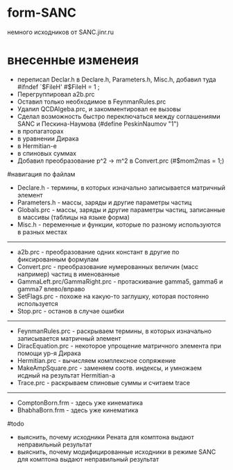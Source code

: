 # form-SANC
немного исходников от SANC.jinr.ru

# внесенные изменеия
* переписал Declar.h в Declare.h, Parameters.h, Misc.h, добавил туда #ifndef `$FileH' #$FileH = 1 ;
* Перегруппировал a2b.prc
* Оставил только необходимое в FeynmanRules.prc
* Удалил QCDAlgeba.prc, и закомментировал ее вызовы
* Сделал возможность быстро переключаться между соглашениями SANC и Пескина-Наумова (#define PeskinNaumov "1")
 *	в пропагаторах
 *	в уравнении Дирака
 *	в Hermitian-е
 *	в спиновых суммах
* Добавил преобразование p^2 -> m^2 в Convert.prc (#$mom2mas = 1;)

#навигация по файлам

* Declare.h - термины, в которых изначально записывается матричный элемент
* Parameters.h - массы, заряды и другие параметры частиц
* Globals.prc - массы, заряды и другие параметры частиц, записанные в массивы (таблицы на языке форма)
* Misc.h - переменные и функции, которые по разному используются в разных местах

---
* a2b.prc - преобразование одних констант в другие по фиксированным формулам
* Convert.prc - преобразование нумерованных величин (масс например) частиц в именованные
* GammaLeft.prc/GammaRight.prc - протаскивание gamma5, gamma6 и gamma7 влево/вправо 
* SetFlags.prc - похоже на какую-то заглушку, которая постоянно используется
* Stop.prc - останов в случае ошибки

---
* FeynmanRules.prc - раскрываем термины, в которых изначально записывается матричный элемент
* DiracEquation.prc - некоторое упрощение матричного элемента при помощи ур-я Дирака
* Hermitian.prc - вычисляем комплексное сопряжение
* MakeAmpSquare.prc - заменяем соотв. индексы, и умножаем исдный на результат Hermitian-а 
* Trace.prc - раскрываем спиновые суммы и считаем trace

---
* ComptonBorn.frm - здесь уже кинематика
* BhabhaBorn.frm - здесь уже кинематика

#todo
* выяснить, почему исходники Рената для комптона выдают неправильный результат
* выяснить, почему модифицированные исходники в режиме SANC для комптона выдают неправильный результат
